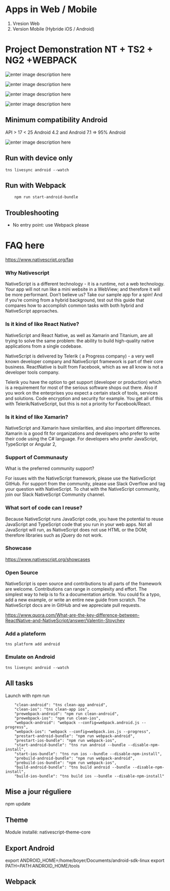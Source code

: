 # Apps in Web / Mobile

1. Vresion Web 
2. Version Mobile (Hybride iOS / Android)



# Project Demonstration NT + TS2 + NG2 +WEBPACK


![enter image description here](https://docs.nativescript.org/img/cli-getting-started/angular/chapter0/NativeScript_Angular_logo.png)


![enter image description here](https://daveceddia.com/images/angular2_es6.png)


![enter image description here](https://camo.githubusercontent.com/6effdb8103365043944db7a341e91ffe2fc234e5/68747470733a2f2f63646e2e7261776769742e636f6d2f706564726f6d616c74657a2f747970657363726970742d6c6f676f2d72656372656174696f6e2f6d61737465722f6c6f676f732f747970657363726970742d636f6c6f722d6c6f676f2e737667)


![enter image description here](https://camo.githubusercontent.com/c6ddd9ff94ce584804e95bb55b3f2416dd553843/68747470733a2f2f662e636c6f75642e6769746875622e636f6d2f6173736574732f313336353838312f313931383337372f34383062326664362d376462632d313165332d386261302d3733346661663331353962382e706e67)
## Minimum compatibility Android

API > 17 < 25
Android 4.2 and Android 7.1 => 95% Android 

![enter image description here](http://thierryvanoffe.com/wp-content/uploads/2016/07/Android-logo-png.png)

## Run with device only

```
tns livesync android --watch
```

## Run with Webpack

```
    npm run start-android-bundle
```


## Troubleshooting

+ No entry point: use Webpack please

# FAQ here

https://www.nativescript.org/faq




### Why Nativescript

NativeScript is a different technology - it is a runtime, not a web technology. 
Your app will not run like a mini website in a WebView; and therefore it will be more performant. 
Don’t believe us? Take our sample app for a spin! 
And if you’re coming from a hybrid background, test out this guide that compares how to accomplish common tasks with both hybrid and NativeScript approaches. 

### Is it kind of like React Native?

NativeScript and React Native, as well as Xamarin and Titanium, are all trying to solve the same problem: the ability to build high-quality native applications from a single codebase. 

NativeScript is delivered by Telerik ( a Progress company) - a very well known developer company and NativeScript framework is part of their core business. ReactNative is built from Facebook, which as we all know is not a developer tools company.

Telerik you have the option to get support (developer or production) which is a requirement for most of the serious software shops out there. Also if you work on the enterprises you expect a certain stack of tools, services and solutions. Code encryption and security for example. You get all of this with Telerik/NativeScript, but this is not a priority for Facebook/React.


### Is it kind of like Xamarin?
NativeScript and Xamarin have similarities, and also important differences. Xamarin is a good fit for organizations and developers who prefer to write their code using the C# language. For developers who prefer JavaScript, TypeScript or Angular 2, 

### Support of Communauty

What is the preferred community support?

For issues with the NativeScript framework, please use the NativeScript GitHub. For support from the community, please use Slack Overflow and tag your question with NativeScript. To chat with the NativeScript community, join our Slack NativeScript Community channel.

### What sort of code can I reuse?
Because NativeScript runs JavaScript code, you have the potential to reuse JavaScript and TypeScript code that you run in your web apps. Not all JavaScript will run, as NativeScript does not use HTML or the DOM; therefore libraries such as jQuery do not work.

### Showcase

https://www.nativescript.org/showcases


### Open Source

NativeScript is open source and contributions to all parts of the framework are welcome. Contributions can range in complexity and effort. The simplest way to help is to fix a documentation article. You could fix a typo, add a new example, or write an entire new guide from scratch. The NativeScript docs are in GitHub and we appreciate pull requests.



 https://www.quora.com/What-are-the-key-difference-between-ReactNative-and-NativeScript/answer/Valentin-Stoychev



### Add a plateform

```
tns platform add android
```

### Emulate on Android

```
tns livesync android --watch
```

## All tasks

Launch with npm run

```
    "clean-android": "tns clean-app android",
    "clean-ios": "tns clean-app ios",
    "prewebpack-android": "npm run clean-android",
    "prewebpack-ios": "npm run clean-ios",
    "webpack-android": "webpack --config=webpack.android.js --progress",
    "webpack-ios": "webpack --config=webpack.ios.js --progress",
    "prestart-android-bundle": "npm run webpack-android",
    "prestart-ios-bundle": "npm run webpack-ios",
    "start-android-bundle": "tns run android --bundle --disable-npm-install",
    "start-ios-bundle": "tns run ios --bundle --disable-npm-install",
    "prebuild-android-bundle": "npm run webpack-android",
    "prebuild-ios-bundle": "npm run webpack-ios",
    "build-android-bundle": "tns build android --bundle --disable-npm-install",
    "build-ios-bundle": "tns build ios --bundle --disable-npm-install"
```

## Mise a jour réguliere
npm update

## Theme

Module installé: nativescript-theme-core

## Export Android
export ANDROID_HOME=/home/boyer/Documents/android-sdk-linux
export PATH=$PATH:$ANDROID_HOME/tools

## Webpack